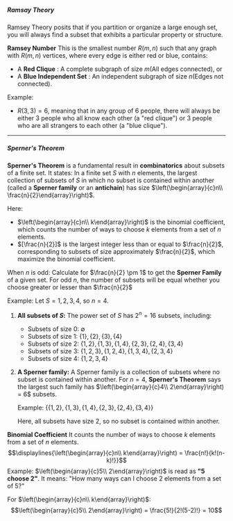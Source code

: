 ##### Ramsay Theory
Ramsey Theory posits that if you partition or organize a large enough set, you will always find a subset that exhibits a particular property or structure.

**Ramsey Number**
This is the smallest number $R(m,n)$ such that any graph with $R(m,n)$ vertices, where every edge is either red or blue, contains:

- A **Red Clique** : A complete subgraph of size $m$(All edges connected), or
- A **Blue Independent Set** : An independent subgraph of size $n$(Edges not connected).

Example:
- $R(3,3)=6$, meaning that in any group of 6 people, there will always be either 3 people who all know each other (a "red clique") or 3 people who are all strangers to each other (a "blue clique").


---
##### Sperner's Theorem
**Sperner's Theorem** is a fundamental result in **combinatorics** about subsets of a finite set. It states:
	In a finite set $S$ with $n$ elements, the largest collection of subsets of $S$ in which no subset is contained within another (called a **Sperner family** or an **antichain**) has size $\left(\begin{array}{c}n\\ \frac{n}{2}\end{array}\right)$.

Here:
-  $\left(\begin{array}{c}n\\ k\end{array}\right)$ is the binomial coefficient, which counts the number of ways to choose $k$ elements from a set of $n$ elements.
- $[\frac{n}{2}]$ is the largest integer less than or equal to $\frac{n}{2}$, corresponding to subsets of size approximately $\frac{n}{2}$, which maximize the binomial coefficient.

When $n$ is odd:
Calculate for $\frac{n}{2} \pm 1$ to get the **Sperner Family** of a given set. For odd $n$, the number of subsets will be equal whether you choose greater or lesser than $\frac{n}{2}$


Example:
Let $S={1,2,3,4}$, so $n=4$.

1. **All subsets of $S$:** The power set of $S$ has $2^n=16$ subsets, including:
    
    - Subsets of size 0: $∅$
    - Subsets of size 1: $\{1\},\{2\},\{3\},\{4\}$
    - Subsets of size 2: $\{1,2\},\{1,3\},\{1,4\},\{2,3\},\{2,4\},\{3,4\}$
    - Subsets of size 3: $\{1,2,3\},\{1,2,4\},\{1,3,4\},\{2,3,4\}$
    - Subsets of size 4: $\{1,2,3,4\}$
    
2. **A Sperner family:** A Sperner family is a collection of subsets where no subset is contained within another. For $n=4$, **Sperner's Theorem** says the largest such family has $\left(\begin{array}{c}4\\ 2\end{array}\right) = 6$ subsets.
    
    Example:
    $\{\{1,2\},\{1,3\},\{1,4\},\{2,3\},\{2,4\},\{3,4\}\}$
    
    Here, all subsets have size 2, so no subset is contained within another.


**Binomial Coefficient**
It counts the number of ways to choose $k$ elements from a set of $n$ elements.
$$\displaylines{\left(\begin{array}{c}n\\ k\end{array}\right) = \frac{n!}{k!(n-k)!}}$$
Example:
$\left(\begin{array}{c}5\\ 2\end{array}\right)$ is read as **"5 choose 2"**.
It means: "How many ways can I choose 2 elements from a set of 5?"

For $\left(\begin{array}{c}n\\ k\end{array}\right)$: $$\left(\begin{array}{c}5\\ 2\end{array}\right) = \frac{5!}{2!(5-2)!} = 10$$
